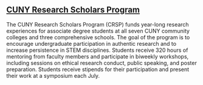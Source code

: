 ## [**CUNY Research Scholars Program**](https://www.cuny.edu/research/research-development-programs/student-programs/undergraduate-programs/cuny-research-scholars-program/)

The CUNY Research Scholars Program (CRSP) funds year-long research experiences for associate degree students at all seven CUNY community colleges and three comprehensive schools. The goal of the program is to encourage undergraduate participation in authentic research and to increase persistence in STEM disciplines. Students receive 320 hours of mentoring from faculty members and participate in biweekly workshops, including sessions on ethical research conduct, public speaking, and poster preparation. Students receive stipends for their participation and present their work at a symposium each July.

